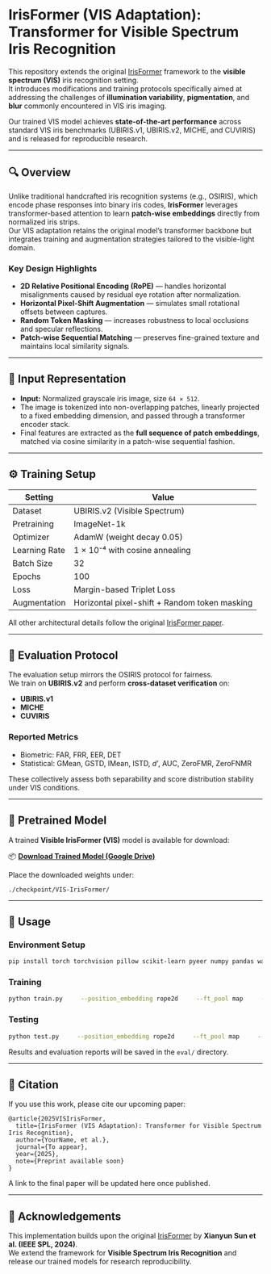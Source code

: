 # IrisFormer (VIS Adaptation): Transformer for Visible Spectrum Iris Recognition

This repository extends the original [IrisFormer](https://github.com/XianyunSun/IrisFormer) framework to the **visible spectrum (VIS)** iris recognition setting.  
It introduces modifications and training protocols specifically aimed at addressing the challenges of **illumination variability**, **pigmentation**, and **blur** commonly encountered in VIS iris imaging.  

Our trained VIS model achieves **state-of-the-art performance** across standard VIS iris benchmarks (UBIRIS.v1, UBIRIS.v2, MICHE, and CUVIRIS) and is released for reproducible research.

---

## 🔍 Overview

Unlike traditional handcrafted iris recognition systems (e.g., OSIRIS), which encode phase responses into binary iris codes, **IrisFormer** leverages transformer-based attention to learn **patch-wise embeddings** directly from normalized iris strips.  
Our VIS adaptation retains the original model’s transformer backbone but integrates training and augmentation strategies tailored to the visible-light domain.

### Key Design Highlights
- **2D Relative Positional Encoding (RoPE)** — handles horizontal misalignments caused by residual eye rotation after normalization.  
- **Horizontal Pixel-Shift Augmentation** — simulates small rotational offsets between captures.  
- **Random Token Masking** — increases robustness to local occlusions and specular reflections.  
- **Patch-wise Sequential Matching** — preserves fine-grained texture and maintains local similarity signals.

---

## 🧠 Input Representation

- **Input:** Normalized grayscale iris image, size `64 × 512`.  
- The image is tokenized into non-overlapping patches, linearly projected to a fixed embedding dimension, and passed through a transformer encoder stack.  
- Final features are extracted as the **full sequence of patch embeddings**, matched via cosine similarity in a patch-wise sequential fashion.

---

## ⚙️ Training Setup

| Setting | Value |
|----------|-------|
| Dataset | UBIRIS.v2 (Visible Spectrum) |
| Pretraining | ImageNet-1k |
| Optimizer | AdamW (weight decay 0.05) |
| Learning Rate | 1 × 10⁻⁴ with cosine annealing |
| Batch Size | 32 |
| Epochs | 100 |
| Loss | Margin-based Triplet Loss |
| Augmentation | Horizontal pixel-shift + Random token masking |

All other architectural details follow the original [IrisFormer paper](https://github.com/XianyunSun/IrisFormer).

---

## 🧪 Evaluation Protocol

The evaluation setup mirrors the OSIRIS protocol for fairness.  
We train on **UBIRIS.v2** and perform **cross-dataset verification** on:
- **UBIRIS.v1**
- **MICHE**
- **CUVIRIS**

### Reported Metrics
- Biometric: FAR, FRR, EER, DET  
- Statistical: GMean, GSTD, IMean, ISTD, *d′*, AUC, ZeroFMR, ZeroFNMR  

These collectively assess both separability and score distribution stability under VIS conditions.

---

## 💾 Pretrained Model

A trained **Visible IrisFormer (VIS)** model is available for download:

📦 **[Download Trained Model (Google Drive)](https://drive.google.com/file/d/1kEOfbw7DEGKVuzRQr7dDhQVXAjqudxVd/view?usp=sharing)**

Place the downloaded weights under:
```
./checkpoint/VIS-IrisFormer/
```

---

## 🚀 Usage

### Environment Setup
```bash
pip install torch torchvision pillow scikit-learn pyeer numpy pandas wandb
```

### Training
```bash
python train.py     --position_embedding rope2d     --ft_pool map     --shift_pixel 14     --shift_posibility 0.5     --mask_ratio 0.75     --test_while_train     --save_name VIS_IrisFormer
```

### Testing
```bash
python test.py     --position_embedding rope2d     --ft_pool map     --save_report     --run_name VIS_IrisFormer
```

Results and evaluation reports will be saved in the `eval/` directory.

---

## 🧾 Citation

If you use this work, please cite our upcoming paper:

```
@article{2025VISIrisFormer,
  title={IrisFormer (VIS Adaptation): Transformer for Visible Spectrum Iris Recognition},
  author={YourName, et al.},
  journal={To appear},
  year={2025},
  note={Preprint available soon}
}
```

A link to the final paper will be updated here once published.

---

## 🙏 Acknowledgements

This implementation builds upon the original [IrisFormer](https://github.com/XianyunSun/IrisFormer) by **Xianyun Sun et al. (IEEE SPL, 2024)**.  
We extend the framework for **Visible Spectrum Iris Recognition** and release our trained models for research reproducibility.
